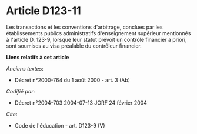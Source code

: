 # Article D123-11

Les transactions et les conventions d'arbitrage, conclues par les établissements publics administratifs d'enseignement
supérieur mentionnés à l'article D. 123-9, lorsque leur statut prévoit un contrôle financier a priori, sont soumises au visa
préalable du contrôleur financier.

**Liens relatifs à cet article**

_Anciens textes_:

  - Décret n°2000-764 du 1 août 2000 - art. 3 (Ab)

_Codifié par_:

  - Décret n°2004-703 2004-07-13 JORF 24 février 2004

_Cite_:

  - Code de l'éducation - art. D123-9 (V)

